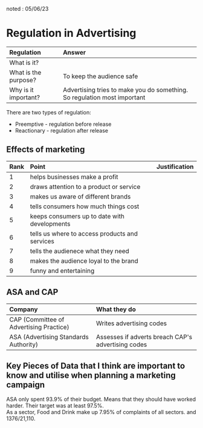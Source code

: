 noted : 05/06/23

# Regulation in Advertising

|Regulation|Answer|
|:---|:---|
|What is it?||
|What is the purpose?|To keep the audience safe|
|Why is it important?|Advertising tries to make you do something. So regulation most important|

There are two types of regulation:

- Preemptive - regulation before release
- Reactionary - regulation after release

## Effects of marketing

|Rank|Point|Justification|
|:---|:---|:---|
|1|helps businesses make a profit||
|2|draws attention to a product or service||
|3|makes us aware of different brands||
|4|tells consumers how much things cost||
|5|keeps consumers up to date with developments ||
|6|tells us where to access products and services||
|7|tells the audienece what they need||
|8|makes the audience loyal to the brand||
|9|funny and entertaining||

## ASA and CAP

|Company|What they do|
|:------|:-----------|
|CAP (Committee of Advertising Practice)| Writes advertising codes|
|ASA (Advertising Standards Authority)| Assesses if adverts breach CAP's advertising codes|

## Key Pieces of Data that I think are important to know and utilise when planning a marketing campaign

ASA only spent 93.9% of their budget. Means that they should have worked harder. Their target was at least 97.5%.  
As a sector, Food and Drink make up 7.95% of complaints of all sectors. and 1376/21,110.  